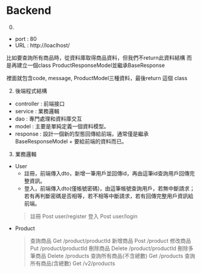 # Backend
0. 
* port : 80
* URL : http://loaclhost/


比如要查詢所有商品時，從資料庫取得商品資料，但我們不return此資料結構
而是再建立一個class ProductResponseModel並繼承BaseResponse

裡面就包含code, message, ProductModel三種資料，最後return 這個 class

2. 後端程式結構
* controller : 前端接口
* service : 業務邏輯
* dao : 專門處理和資料庫交互
* model : 主要是單純定義一個資料模型。
* response : 設計一個新的型態回傳給前端，通常僅是繼承BaseResponseModel + 要給前端的資料而已。

3. 業務邏輯
* User 
    * 註冊，前端傳入dto，新增一筆用戶並回傳id，再由這筆id查詢用戶回傳完整資訊。
    * 登入，前端傳入dto(僅帳號密碼)，由這筆帳號查詢用戶，若無中斷請求；若有再判斷密碼是否相等，若不相等中斷請求，若有回傳完整用戶資訊給前端。
    > 註冊 Post user/register
    > 登入 Post   user/login
* Product
    > 查詢商品 Get /product/productId
    > 新增商品 Post /product
    > 修改商品 Put /product/productId
    > 刪除商品 Delete /product/productId
    > 刪除多筆商品 Delete /products
    > 查詢所有商品(不含總數) Get /products
    > 查詢所有商品(含總數) Get /v2/products